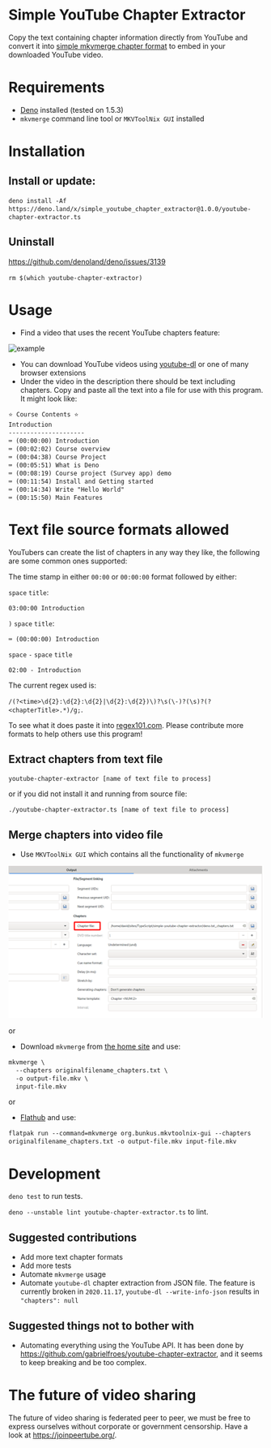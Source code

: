# Simple YouTube Chapter Extractor

Copy the text containing chapter information directly from YouTube and convert it into [simple mkvmerge chapter format](https://mkvtoolnix.download/doc/mkvmerge.html#mkvmerge.chapters) to embed in your downloaded YouTube video.

# Requirements

- [Deno](https://deno.land/) installed (tested on 1.5.3)
- `mkvmerge` command line tool or `MKVToolNix GUI` installed

# Installation

## Install or update:

```
deno install -Af https://deno.land/x/simple_youtube_chapter_extractor@1.0.0/youtube-chapter-extractor.ts
```

## Uninstall

https://github.com/denoland/deno/issues/3139

`rm $(which youtube-chapter-extractor)`

# Usage

- Find a video that uses the recent YouTube chapters feature:

![example](images/video-chapters.gif)

- You can download YouTube videos using [youtube-dl](https://youtube-dl.org/) or one of many browser extensions
- Under the video in the description there should be text including chapters. Copy and paste all the text into a file for use with this program. It might look like:

```
⭐️ Course Contents ⭐️
Introduction
---------------------
⌨️ (00:00:00) Introduction
⌨️ (00:02:02) Course overview
⌨️ (00:04:38) Course Project
⌨️ (00:05:51) What is Deno
⌨️ (00:08:19) Course project (Survey app) demo
⌨️ (00:11:54) Install and Getting started
⌨️ (00:14:34) Write "Hello World"
⌨️ (00:15:50) Main Features
```

# Text file source formats allowed

YouTubers can create the list of chapters in any way they like, the following are some common ones supported:

The time stamp in either `00:00` or `00:00:00` format followed by either:

`space` `title`:

```
03:00:00 Introduction
```

`)` `space` `title`:

```
⌨️ (00:00:00) Introduction
```

`space` `-` `space` `title`

```
02:00 - Introduction
```

The current regex used is:

`/(?<time>\d{2}:\d{2}:\d{2}|\d{2}:\d{2})\)?\s(\-)?(\s)?(?<chapterTitle>.*)/g;`.

To see what it does paste it into [regex101.com](https://regex101.com/). Please contribute more formats to help others use this program!

## Extract chapters from text file

```
youtube-chapter-extractor [name of text file to process]
```

or if you did not install it and running from source file:

```
./youtube-chapter-extractor.ts [name of text file to process]
```

## Merge chapters into video file

- Use `MKVToolNix GUI` which contains all the functionality of `mkvmerge`

![chapter-file](images/chapter-file.png)

or

- Download `mkvmerge` from [the home site](https://mkvtoolnix.download/downloads.html) and use:

```
mkvmerge \
  --chapters originalfilename_chapters.txt \
  -o output-file.mkv \
  input-file.mkv
```

or

- [Flathub](https://flathub.org/apps/details/org.bunkus.mkvtoolnix-gui) and use:

```
flatpak run --command=mkvmerge org.bunkus.mkvtoolnix-gui --chapters originalfilename_chapters.txt -o output-file.mkv input-file.mkv
```

# Development

`deno test` to run tests.

`deno --unstable lint youtube-chapter-extractor.ts` to lint.

## Suggested contributions

- Add more text chapter formats
- Add more tests
- Automate `mkvmerge` usage
- Automate `youtube-dl` chapter extraction from JSON file. The feature is currently broken in `2020.11.17`, `youtube-dl --write-info-json` results in `"chapters": null`

## Suggested things not to bother with

- Automating everything using the YouTube API. It has been done by https://github.com/gabrielfroes/youtube-chapter-extractor, and it seems to keep breaking and be too complex.

# The future of video sharing

The future of video sharing is federated peer to peer, we must be free to express ourselves without corporate or government censorship. Have a look at https://joinpeertube.org/.
